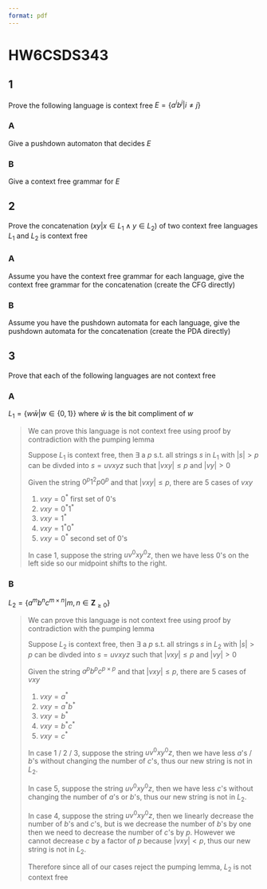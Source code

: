 ```yaml
---
format: pdf
---
```


# HW6CSDS343
## 1
Prove the following language is context free $E=\{a^ib^j| i\neq j\}$

### A
Give a pushdown automaton that decides $E$

### B
Give a context free grammar for $E$

## 2
Prove the concatenation ($xy|x\in L_1 \land y\in L_2$) of two context free languages $L_1$ and $L_2$ is context free

### A
Assume you have the context free grammar for each language, give the context free grammar for the concatenation (create the CFG directly)

### B
Assume you have the pushdown automata for each language, give the pushdown automata for the concatenation (create the PDA directly)

## 3
Prove that each of the following languages are not context free

### A
$L_1 = \{w\bar w| w\in \{0,1\}\}$ where $\bar w$ is the bit compliment of $w$

> We can prove this language is not context free using proof by contradiction with the pumping lemma
>
> Suppose $L_1$ is context free, then $\exists$ a $p$ s.t. all strings $s$ in $L_1$ with $|s|>p$ can be divded into $s=uvxyz$ such that $|vxy|\leq p$ and $|vy|>0$
>
> Given the string $0^p1^2p0^p$ and that $|vxy|\leq p$, there are 5 cases of $vxy$
>
> 1. $vxy=0^*$ first set of 0's
> 2. $vxy=0^*1^*$
> 3. $vxy=1^*$
> 4. $vxy=1^*0^*$
> 5. $vxy=0^*$ second set of 0's
>
> In case 1, suppose the string $uv^0xy^0z$, then we have less $0$'s on the left side so our midpoint shifts to the right. 

### B
$L_2 = \{a^mb^nc^{m\times n}| m,n\in \mathbf {Z}_{\geq 0}\}$

> We can prove this language is not context free using proof by contradiction with the pumping lemma
>
> Suppose $L_2$ is context free, then $\exists$ a $p$ s.t. all strings $s$ in $L_2$ with $|s|>p$ can be divded into $s=uvxyz$ such that $|vxy|\leq p$ and $|vy|>0$
>
> Given the string $a^pb^pc^{p\times p}$ and that $|vxy|\leq p$, there are 5 cases of $vxy$
>
> 1. $vxy=a^*$
> 2. $vxy=a^*b^*$
> 3. $vxy=b^*$
> 4. $vxy=b^*c^*$
> 5. $vxy=c^*$
>
> In case 1 / 2 / 3, suppose the string $uv^0xy^0z$, then we have less $a$'s / $b$'s without changing the number of $c$'s, thus our new string is not in $L_2$.
>
> In case 5, suppose the string $uv^0xy^0z$, then we have less $c$'s without changing the number of $a$'s or $b$'s, thus our new string is not in $L_2$.
>
> In case 4, suppose the string $uv^0xy^0z$, then we linearly decrease the number of $b$'s and $c$'s, but is we decrease  the number of $b$'s by one then we need to decrease the number of $c$'s by $p$. However we cannot decrease $c$ by a factor of $p$ because $|vxy|<p$, thus our new string is not in $L_2$.
>
> Therefore since all of our cases reject the pumping lemma, $L_2$ is not context free